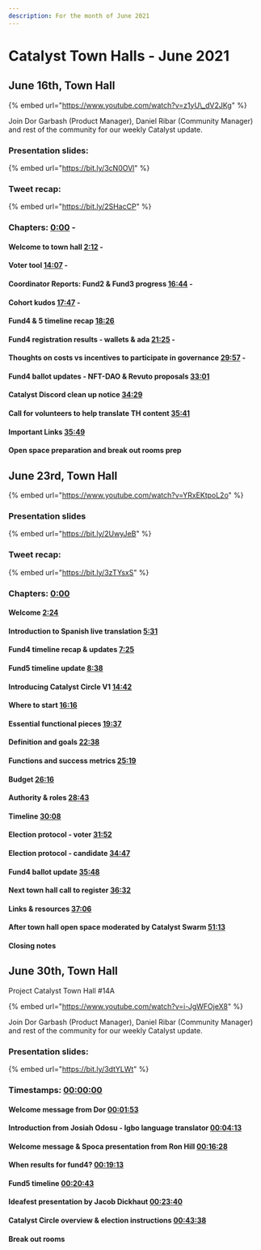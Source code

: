 ```yaml
---
description: For the month of June 2021
---
```


# Catalyst Town Halls - June 2021

## June 16th, Town Hall

{% embed url="https://www.youtube.com/watch?v=z1yU\_dV2JKg" %}

 Join Dor Garbash \(Product Manager\), Daniel Ribar \(Community Manager\) and rest of the community for our weekly Catalyst update. 

### Presentation slides:

{% embed url="https://bit.ly/3cN0OVl" %}



### Tweet recap:

{% embed url="https://bit.ly/2SHacCP" %}

### Chapters: [0:00](https://www.youtube.com/watch?v=z1yU_dV2JKg&t=0s) - 

#### Welcome to town hall [2:12](https://www.youtube.com/watch?v=z1yU_dV2JKg&t=132s) - 

#### Voter tool [14:07](https://www.youtube.com/watch?v=z1yU_dV2JKg&t=847s) -

#### Coordinator Reports: Fund2 & Fund3 progress [16:44](https://www.youtube.com/watch?v=z1yU_dV2JKg&t=1004s) - 

#### Cohort kudos [17:47](https://www.youtube.com/watch?v=z1yU_dV2JKg&t=1067s) - 

#### Fund4 & 5 timeline recap [18:26](https://www.youtube.com/watch?v=z1yU_dV2JKg&t=1106s) 

#### Fund4 registration results - wallets & ada [21:25](https://www.youtube.com/watch?v=z1yU_dV2JKg&t=1285s) - 

#### Thoughts on costs vs incentives to participate in governance [29:57](https://www.youtube.com/watch?v=z1yU_dV2JKg&t=1797s) - 

#### Fund4 ballot updates - NFT-DAO & Revuto proposals [33:01](https://www.youtube.com/watch?v=z1yU_dV2JKg&t=1981s)

#### Catalyst Discord clean up notice [34:29](https://www.youtube.com/watch?v=z1yU_dV2JKg&t=2069s)

#### Call for volunteers to help translate TH content [35:41](https://www.youtube.com/watch?v=z1yU_dV2JKg&t=2141s)

#### Important Links [35:49](https://www.youtube.com/watch?v=z1yU_dV2JKg&t=2149s) 

#### Open space preparation and break out rooms prep

## June 23rd, Town Hall

{% embed url="https://www.youtube.com/watch?v=YRxEKtpoL2o" %}

###  Presentation slides

{% embed url="https://bit.ly/2UwyJeB" %}

### Tweet recap:

{% embed url="https://bit.ly/3zTYsxS" %}

### Chapters: [0:00](https://www.youtube.com/watch?v=YRxEKtpoL2o&t=0s)

#### Welcome [2:24](https://www.youtube.com/watch?v=YRxEKtpoL2o&t=144s)

#### Introduction to Spanish live translation [5:31](https://www.youtube.com/watch?v=YRxEKtpoL2o&t=331s)

#### Fund4 timeline recap & updates [7:25](https://www.youtube.com/watch?v=YRxEKtpoL2o&t=445s)

#### Fund5 timeline update [8:38](https://www.youtube.com/watch?v=YRxEKtpoL2o&t=518s)

#### Introducing Catalyst Circle V1 [14:42](https://www.youtube.com/watch?v=YRxEKtpoL2o&t=882s)

#### Where to start [16:16](https://www.youtube.com/watch?v=YRxEKtpoL2o&t=976s)

#### Essential functional pieces [19:37](https://www.youtube.com/watch?v=YRxEKtpoL2o&t=1177s)

#### Definition and goals [22:38](https://www.youtube.com/watch?v=YRxEKtpoL2o&t=1358s)

#### Functions and success metrics [25:19](https://www.youtube.com/watch?v=YRxEKtpoL2o&t=1519s)

#### Budget [26:16](https://www.youtube.com/watch?v=YRxEKtpoL2o&t=1576s)

#### Authority & roles [28:43](https://www.youtube.com/watch?v=YRxEKtpoL2o&t=1723s)

#### Timeline [30:08](https://www.youtube.com/watch?v=YRxEKtpoL2o&t=1808s)

#### Election protocol - voter [31:52](https://www.youtube.com/watch?v=YRxEKtpoL2o&t=1912s)

#### Election protocol - candidate [34:47](https://www.youtube.com/watch?v=YRxEKtpoL2o&t=2087s)

#### Fund4 ballot update [35:48](https://www.youtube.com/watch?v=YRxEKtpoL2o&t=2148s)

#### Next town hall call to register [36:32](https://www.youtube.com/watch?v=YRxEKtpoL2o&t=2192s)

#### Links & resources [37:06](https://www.youtube.com/watch?v=YRxEKtpoL2o&t=2226s)

#### After town hall open space moderated by Catalyst Swarm [51:13](https://www.youtube.com/watch?v=YRxEKtpoL2o&t=3073s)

#### Closing notes

## June 30th, Town Hall

Project Catalyst Town Hall \#14A

{% embed url="https://www.youtube.com/watch?v=i-JgWFOjeX8" %}

Join Dor Garbash \(Product Manager\), Daniel Ribar \(Community Manager\) and rest of the community for our weekly Catalyst update.

###  Presentation slides:

{% embed url="https://bit.ly/3dtYLWt" %}

### Timestamps: [00:00:00](https://www.youtube.com/watch?v=i-JgWFOjeX8&t=0s) 

#### Welcome message from Dor [00:01:53](https://www.youtube.com/watch?v=i-JgWFOjeX8&t=113s) 

#### Introduction from Josiah Odosu - Igbo language translator [00:04:13](https://www.youtube.com/watch?v=i-JgWFOjeX8&t=253s) 

#### Welcome message & Spoca presentation from Ron Hill [00:16:28](https://www.youtube.com/watch?v=i-JgWFOjeX8&t=988s) 

#### When results for fund4? [00:19:13](https://www.youtube.com/watch?v=i-JgWFOjeX8&t=1153s) 

#### Fund5 timeline [00:20:43](https://www.youtube.com/watch?v=i-JgWFOjeX8&t=1243s) 

#### Ideafest presentation by Jacob Dickhaut [00:23:40](https://www.youtube.com/watch?v=i-JgWFOjeX8&t=1420s) 

#### Catalyst Circle overview & election instructions [00:43:38](https://www.youtube.com/watch?v=i-JgWFOjeX8&t=2618s) 

#### Break out rooms







